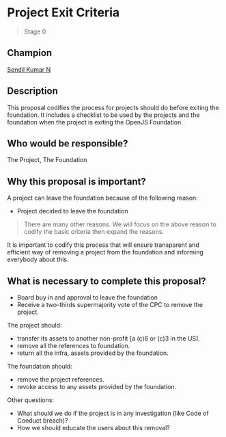 # Project Exit Criteria
>  Stage 0

## Champion

[Sendil Kumar N](https://github.com/sendilkumarn)

## Description

This proposal codifies the process for projects should do before exiting the foundation. It includes a checklist to be used by the projects and the foundation when the project is exiting the OpenJS Foundation.

## Who would be responsible?

The Project, The Foundation

## Why this proposal is important?

A project can leave the foundation because of the following reason:

* Project decided to leave the foundation

> There are many other reasons. We will focus on the above reason to codify the basic criteria then expand the reasons.

It is important to codify this process that will ensure transparent and efficient way of removing a project from the foundation and informing everybody about this.

## What is necessary to complete this proposal?

* Board buy in and approval to leave the foundation
* Receive a two-thirds supermajority vote of the CPC to remove the project.

The project should: 
* transfer its assets to another non-profit [a (c)6 or (c)3 in the US].
* remove all the references to foundation.
* return all the infra, assets provided by the foundation.

The foundation should: 
* remove the project references.
* revoke access to any assets provided by the foundation.

Other questions:
* What should we do if the project is in any investigation (like Code of Conduct breach)?
* How we should educate the users about this removal?
